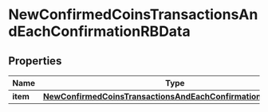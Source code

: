 

# NewConfirmedCoinsTransactionsAndEachConfirmationRBData


## Properties

Name | Type | Description | Notes
------------ | ------------- | ------------- | -------------
**item** | [**NewConfirmedCoinsTransactionsAndEachConfirmationRBDataItem**](NewConfirmedCoinsTransactionsAndEachConfirmationRBDataItem.md) |  | 



